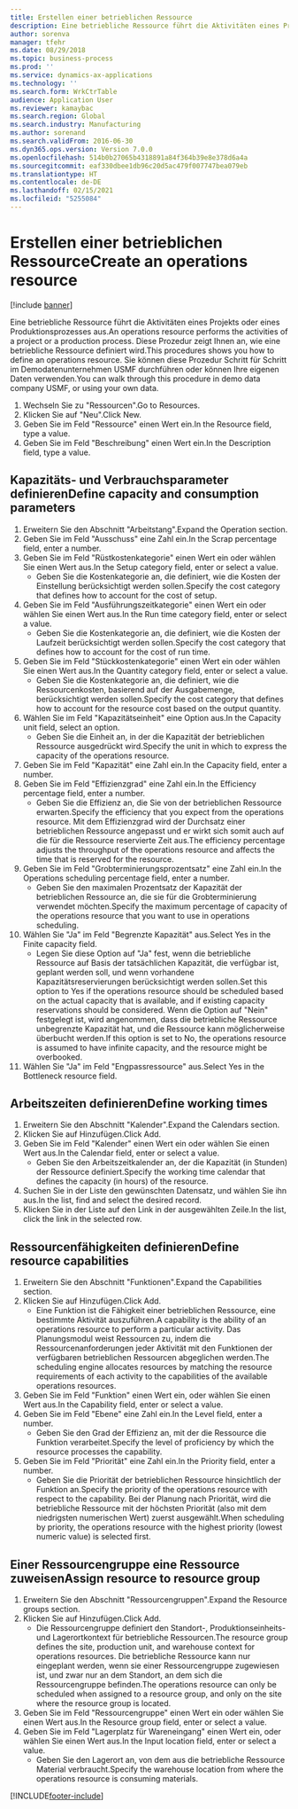 ```yaml
---
title: Erstellen einer betrieblichen Ressource
description: Eine betriebliche Ressource führt die Aktivitäten eines Projekts oder eines Produktionsprozesses aus.
author: sorenva
manager: tfehr
ms.date: 08/29/2018
ms.topic: business-process
ms.prod: ''
ms.service: dynamics-ax-applications
ms.technology: ''
ms.search.form: WrkCtrTable
audience: Application User
ms.reviewer: kamaybac
ms.search.region: Global
ms.search.industry: Manufacturing
ms.author: sorenand
ms.search.validFrom: 2016-06-30
ms.dyn365.ops.version: Version 7.0.0
ms.openlocfilehash: 514b0b27065b4318891a84f364b39e8e378d6a4a
ms.sourcegitcommit: eaf330dbee1db96c20d5ac479f007747bea079eb
ms.translationtype: HT
ms.contentlocale: de-DE
ms.lasthandoff: 02/15/2021
ms.locfileid: "5255084"
---
```

# <a name="create-an-operations-resource"></a><span data-ttu-id="33c3d-103">Erstellen einer betrieblichen Ressource</span><span class="sxs-lookup"><span data-stu-id="33c3d-103">Create an operations resource</span></span>

[!include [banner](../../includes/banner.md)]

<span data-ttu-id="33c3d-104">Eine betriebliche Ressource führt die Aktivitäten eines Projekts oder eines Produktionsprozesses aus.</span><span class="sxs-lookup"><span data-stu-id="33c3d-104">An operations resource performs the activities of a project or a production process.</span></span> <span data-ttu-id="33c3d-105">Diese Prozedur zeigt Ihnen an, wie eine betriebliche Ressource definiert wird.</span><span class="sxs-lookup"><span data-stu-id="33c3d-105">This procedures shows you how to define an operations resource.</span></span> <span data-ttu-id="33c3d-106">Sie können diese Prozedur Schritt für Schritt im Demodatenunternehmen USMF durchführen oder können Ihre eigenen Daten verwenden.</span><span class="sxs-lookup"><span data-stu-id="33c3d-106">You can walk through this procedure in demo data company USMF, or using your own data.</span></span>

1. <span data-ttu-id="33c3d-107">Wechseln Sie zu "Ressourcen".</span><span class="sxs-lookup"><span data-stu-id="33c3d-107">Go to Resources.</span></span>
2. <span data-ttu-id="33c3d-108">Klicken Sie auf "Neu".</span><span class="sxs-lookup"><span data-stu-id="33c3d-108">Click New.</span></span>
3. <span data-ttu-id="33c3d-109">Geben Sie im Feld "Ressource" einen Wert ein.</span><span class="sxs-lookup"><span data-stu-id="33c3d-109">In the Resource field, type a value.</span></span>
4. <span data-ttu-id="33c3d-110">Geben Sie im Feld "Beschreibung" einen Wert ein.</span><span class="sxs-lookup"><span data-stu-id="33c3d-110">In the Description field, type a value.</span></span>

## <a name="define-capacity-and-consumption-parameters"></a><span data-ttu-id="33c3d-111">Kapazitäts- und Verbrauchsparameter definieren</span><span class="sxs-lookup"><span data-stu-id="33c3d-111">Define capacity and consumption parameters</span></span>
1. <span data-ttu-id="33c3d-112">Erweitern Sie den Abschnitt "Arbeitstang".</span><span class="sxs-lookup"><span data-stu-id="33c3d-112">Expand the Operation section.</span></span>
2. <span data-ttu-id="33c3d-113">Geben Sie im Feld "Ausschuss" eine Zahl ein.</span><span class="sxs-lookup"><span data-stu-id="33c3d-113">In the Scrap percentage field, enter a number.</span></span>
3. <span data-ttu-id="33c3d-114">Geben Sie im Feld "Rüstkostenkategorie" einen Wert ein oder wählen Sie einen Wert aus.</span><span class="sxs-lookup"><span data-stu-id="33c3d-114">In the Setup category field, enter or select a value.</span></span>
    * <span data-ttu-id="33c3d-115">Geben Sie die Kostenkategorie an, die definiert, wie die Kosten der Einstellung berücksichtigt werden sollen.</span><span class="sxs-lookup"><span data-stu-id="33c3d-115">Specify the cost category that defines how to account for the cost of setup.</span></span>  
4. <span data-ttu-id="33c3d-116">Geben Sie im Feld "Ausführungszeitkategorie" einen Wert ein oder wählen Sie einen Wert aus.</span><span class="sxs-lookup"><span data-stu-id="33c3d-116">In the Run time category field, enter or select a value.</span></span>
    * <span data-ttu-id="33c3d-117">Geben Sie die Kostenkategorie an, die definiert, wie die Kosten der Laufzeit berücksichtigt werden sollen.</span><span class="sxs-lookup"><span data-stu-id="33c3d-117">Specify the cost category that defines how to account for the cost of run time.</span></span>  
5. <span data-ttu-id="33c3d-118">Geben Sie im Feld "Stückkostenkategorie" einen Wert ein oder wählen Sie einen Wert aus.</span><span class="sxs-lookup"><span data-stu-id="33c3d-118">In the Quantity category field, enter or select a value.</span></span>
    * <span data-ttu-id="33c3d-119">Geben Sie die Kostenkategorie an, die definiert, wie die Ressourcenkosten, basierend auf der Ausgabemenge, berücksichtigt werden sollen.</span><span class="sxs-lookup"><span data-stu-id="33c3d-119">Specify the cost category that defines how to account for the resource cost based on the output quantity.</span></span>  
6. <span data-ttu-id="33c3d-120">Wählen Sie im Feld "Kapazitätseinheit" eine Option aus.</span><span class="sxs-lookup"><span data-stu-id="33c3d-120">In the Capacity unit field, select an option.</span></span>
    * <span data-ttu-id="33c3d-121">Geben Sie die Einheit an, in der die Kapazität der betrieblichen Ressource ausgedrückt wird.</span><span class="sxs-lookup"><span data-stu-id="33c3d-121">Specify the unit in which to express the capacity of the operations resource.</span></span>  
7. <span data-ttu-id="33c3d-122">Geben Sie im Feld "Kapazität" eine Zahl ein.</span><span class="sxs-lookup"><span data-stu-id="33c3d-122">In the Capacity field, enter a number.</span></span>
8. <span data-ttu-id="33c3d-123">Geben Sie im Feld "Effizienzgrad" eine Zahl ein.</span><span class="sxs-lookup"><span data-stu-id="33c3d-123">In the Efficiency percentage field, enter a number.</span></span>
    * <span data-ttu-id="33c3d-124">Geben Sie die Effizienz an, die Sie von der betrieblichen Ressource erwarten.</span><span class="sxs-lookup"><span data-stu-id="33c3d-124">Specify the efficiency that you expect from the operations resource.</span></span> <span data-ttu-id="33c3d-125">Mit dem Effizienzgrad wird der Durchsatz einer betrieblichen Ressource angepasst und er wirkt sich somit auch auf die für die Ressource reservierte Zeit aus.</span><span class="sxs-lookup"><span data-stu-id="33c3d-125">The efficiency percentage adjusts the throughput of the operations resource and affects the time that is reserved for the resource.</span></span>  
9. <span data-ttu-id="33c3d-126">Geben Sie im Feld "Grobterminierungsprozentsatz" eine Zahl ein.</span><span class="sxs-lookup"><span data-stu-id="33c3d-126">In the Operations scheduling percentage field, enter a number.</span></span>
    * <span data-ttu-id="33c3d-127">Geben Sie den maximalen Prozentsatz der Kapazität der betrieblichen Ressource an, die sie für die Grobterminierung verwendet möchten.</span><span class="sxs-lookup"><span data-stu-id="33c3d-127">Specify the maximum percentage of capacity of the operations resource that you want to use in operations scheduling.</span></span>  
10. <span data-ttu-id="33c3d-128">Wählen Sie "Ja" im Feld "Begrenzte Kapazität" aus.</span><span class="sxs-lookup"><span data-stu-id="33c3d-128">Select Yes in the Finite capacity field.</span></span>
    * <span data-ttu-id="33c3d-129">Legen Sie diese Option auf "Ja" fest, wenn die betriebliche Ressource auf Basis der tatsächlichen Kapazität, die verfügbar ist, geplant werden soll, und wenn vorhandene Kapazitätsreservierungen berücksichtigt werden sollen.</span><span class="sxs-lookup"><span data-stu-id="33c3d-129">Set this option to Yes if the operations resource should be scheduled based on the actual capacity that is available, and if existing capacity reservations should be considered.</span></span> <span data-ttu-id="33c3d-130">Wenn die Option auf "Nein" festgelegt ist, wird angenommen, dass die betriebliche Ressource unbegrenzte Kapazität hat, und die Ressource kann möglicherweise überbucht werden.</span><span class="sxs-lookup"><span data-stu-id="33c3d-130">If this option is set to No, the operations resource is assumed to have infinite capacity, and the resource might be overbooked.</span></span>  
11. <span data-ttu-id="33c3d-131">Wählen Sie "Ja" im Feld "Engpassressource" aus.</span><span class="sxs-lookup"><span data-stu-id="33c3d-131">Select Yes in the Bottleneck resource field.</span></span>

## <a name="define-working-times"></a><span data-ttu-id="33c3d-132">Arbeitszeiten definieren</span><span class="sxs-lookup"><span data-stu-id="33c3d-132">Define working times</span></span>
1. <span data-ttu-id="33c3d-133">Erweitern Sie den Abschnitt "Kalender".</span><span class="sxs-lookup"><span data-stu-id="33c3d-133">Expand the Calendars section.</span></span>
2. <span data-ttu-id="33c3d-134">Klicken Sie auf Hinzufügen.</span><span class="sxs-lookup"><span data-stu-id="33c3d-134">Click Add.</span></span>
3. <span data-ttu-id="33c3d-135">Geben Sie im Feld "Kalender" einen Wert ein oder wählen Sie einen Wert aus.</span><span class="sxs-lookup"><span data-stu-id="33c3d-135">In the Calendar field, enter or select a value.</span></span>
    * <span data-ttu-id="33c3d-136">Geben Sie den Arbeitszeitkalender an, der die Kapazität (in Stunden) der Ressource definiert.</span><span class="sxs-lookup"><span data-stu-id="33c3d-136">Specify the working time calendar that defines the capacity (in hours) of the resource.</span></span>  
4. <span data-ttu-id="33c3d-137">Suchen Sie in der Liste den gewünschten Datensatz, und wählen Sie ihn aus.</span><span class="sxs-lookup"><span data-stu-id="33c3d-137">In the list, find and select the desired record.</span></span>
5. <span data-ttu-id="33c3d-138">Klicken Sie in der Liste auf den Link in der ausgewählten Zeile.</span><span class="sxs-lookup"><span data-stu-id="33c3d-138">In the list, click the link in the selected row.</span></span>

## <a name="define-resource-capabilities"></a><span data-ttu-id="33c3d-139">Ressourcenfähigkeiten definieren</span><span class="sxs-lookup"><span data-stu-id="33c3d-139">Define resource capabilities</span></span>
1. <span data-ttu-id="33c3d-140">Erweitern Sie den Abschnitt "Funktionen".</span><span class="sxs-lookup"><span data-stu-id="33c3d-140">Expand the Capabilities section.</span></span>
2. <span data-ttu-id="33c3d-141">Klicken Sie auf Hinzufügen.</span><span class="sxs-lookup"><span data-stu-id="33c3d-141">Click Add.</span></span>
    * <span data-ttu-id="33c3d-142">Eine Funktion ist die Fähigkeit einer betrieblichen Ressource, eine bestimmte Aktivität auszuführen.</span><span class="sxs-lookup"><span data-stu-id="33c3d-142">A capability is the ability of an operations resource to perform a particular activity.</span></span> <span data-ttu-id="33c3d-143">Das Planungsmodul weist Ressourcen zu, indem die Ressourcenanforderungen jeder Aktivität mit den Funktionen der verfügbaren betrieblichen Ressourcen abgeglichen werden.</span><span class="sxs-lookup"><span data-stu-id="33c3d-143">The scheduling engine allocates resources by matching the resource requirements of each activity to the capabilities of the available operations resources.</span></span>  
3. <span data-ttu-id="33c3d-144">Geben Sie im Feld "Funktion" einen Wert ein, oder wählen Sie einen Wert aus.</span><span class="sxs-lookup"><span data-stu-id="33c3d-144">In the Capability field, enter or select a value.</span></span>
4. <span data-ttu-id="33c3d-145">Geben Sie im Feld "Ebene" eine Zahl ein.</span><span class="sxs-lookup"><span data-stu-id="33c3d-145">In the Level field, enter a number.</span></span>
    * <span data-ttu-id="33c3d-146">Geben Sie den Grad der Effizienz an, mit der die Ressource die Funktion verarbeitet.</span><span class="sxs-lookup"><span data-stu-id="33c3d-146">Specify the level of proficiency by which the resource processes the capability.</span></span>  
5. <span data-ttu-id="33c3d-147">Geben Sie im Feld "Priorität" eine Zahl ein.</span><span class="sxs-lookup"><span data-stu-id="33c3d-147">In the Priority field, enter a number.</span></span>
    * <span data-ttu-id="33c3d-148">Geben Sie die Priorität der betrieblichen Ressource hinsichtlich der Funktion an.</span><span class="sxs-lookup"><span data-stu-id="33c3d-148">Specify the priority of the operations resource with respect to the capability.</span></span> <span data-ttu-id="33c3d-149">Bei der Planung nach Priorität, wird die betriebliche Ressource mit der höchsten Priorität (also mit dem niedrigsten numerischen Wert) zuerst ausgewählt.</span><span class="sxs-lookup"><span data-stu-id="33c3d-149">When scheduling by priority, the operations resource with the highest priority (lowest numeric value) is selected first.</span></span>  

## <a name="assign-resource-to-resource-group"></a><span data-ttu-id="33c3d-150">Einer Ressourcengruppe eine Ressource zuweisen</span><span class="sxs-lookup"><span data-stu-id="33c3d-150">Assign resource to resource group</span></span>
1. <span data-ttu-id="33c3d-151">Erweitern Sie den Abschnitt "Ressourcengruppen".</span><span class="sxs-lookup"><span data-stu-id="33c3d-151">Expand the Resource groups section.</span></span>
2. <span data-ttu-id="33c3d-152">Klicken Sie auf Hinzufügen.</span><span class="sxs-lookup"><span data-stu-id="33c3d-152">Click Add.</span></span>
    * <span data-ttu-id="33c3d-153">Die Ressourcengruppe definiert den Standort-, Produktionseinheits- und Lagerortkontext für betriebliche Ressourcen.</span><span class="sxs-lookup"><span data-stu-id="33c3d-153">The resource group defines the site, production unit, and warehouse context for operations resources.</span></span> <span data-ttu-id="33c3d-154">Die betriebliche Ressource kann nur eingeplant werden, wenn sie einer Ressourcengruppe zugewiesen ist, und zwar nur an dem Standort, an dem sich die Ressourcengruppe befinden.</span><span class="sxs-lookup"><span data-stu-id="33c3d-154">The operations resource can only be scheduled when assigned to a resource group, and only on the site where the resource group is located.</span></span>  
3. <span data-ttu-id="33c3d-155">Geben Sie im Feld "Ressourcengruppe" einen Wert ein oder wählen Sie einen Wert aus.</span><span class="sxs-lookup"><span data-stu-id="33c3d-155">In the Resource group field, enter or select a value.</span></span>
4. <span data-ttu-id="33c3d-156">Geben Sie im Feld "Lagerplatz für Wareneingang" einen Wert ein, oder wählen Sie einen Wert aus.</span><span class="sxs-lookup"><span data-stu-id="33c3d-156">In the Input location field, enter or select a value.</span></span>
    * <span data-ttu-id="33c3d-157">Geben Sie den Lagerort an, von dem aus die betriebliche Ressource Material verbraucht.</span><span class="sxs-lookup"><span data-stu-id="33c3d-157">Specify the warehouse location from where the operations resource is consuming materials.</span></span>  



[!INCLUDE[footer-include](../../../includes/footer-banner.md)]